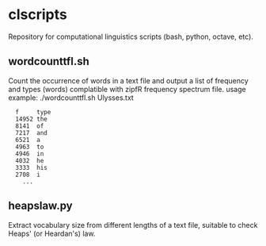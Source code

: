 # clscripts
Repository for computational linguistics scripts (bash, python, octave, etc).

## wordcounttfl.sh
Count the occurrence of words in a text file and output a list of frequency and types (words) complatible with zipfR frequency spectrum file.
usage example: ./wordcounttfl.sh Ulysses.txt
```
  f     type
  14952 the
  8141  of
  7217  and
  6521  a
  4963  to
  4946  in
  4032  he
  3333  his
  2708  i
    ...
```

## heapslaw.py
Extract vocabulary size from different lengths of a text file, suitable to check Heaps' (or Heardan's) law.
